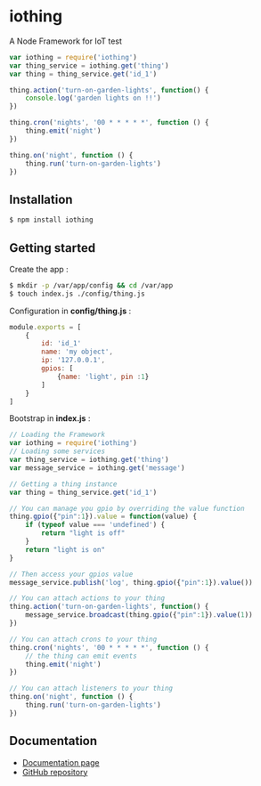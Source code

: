 # iothing
A Node Framework for IoT
test
```js
var iothing = require('iothing')
var thing_service = iothing.get('thing')
var thing = thing_service.get('id_1')

thing.action('turn-on-garden-lights', function() {
    console.log('garden lights on !!')
})

thing.cron('nights', '00 * * * * *', function () {
    thing.emit('night')
})

thing.on('night', function () {
    thing.run('turn-on-garden-lights')
})
```

## Installation
```bash
$ npm install iothing
```

## Getting started
Create the app :
```bash
$ mkdir -p /var/app/config && cd /var/app
$ touch index.js ./config/thing.js
```

Configuration in __config/thing.js__ :
```js
module.exports = [
    {
        id: 'id_1'
        name: 'my object',
        ip: '127.0.0.1',
        gpios: [
            {name: 'light', pin :1}
        ]
    }    
]
```
Bootstrap in __index.js__ :
```js
// Loading the Framework
var iothing = require('iothing')
// Loading some services
var thing_service = iothing.get('thing')
var message_service = iothing.get('message')

// Getting a thing instance
var thing = thing_service.get('id_1')

// You can manage you gpio by overriding the value function
thing.gpio({"pin":1}).value = function(value) {
    if (typeof value === 'undefined') {
        return "light is off"
    }
    return "light is on"
}

// Then access your gpios value
message_service.publish('log', thing.gpio({"pin":1}).value())

// You can attach actions to your thing
thing.action('turn-on-garden-lights', function() {
    message_service.broadcast(thing.gpio({"pin":1}).value(1))
})

// You can attach crons to your thing
thing.cron('nights', '00 * * * * *', function () {
    // the thing can emit events
    thing.emit('night')
})

// You can attach listeners to your thing
thing.on('night', function () {
    thing.run('turn-on-garden-lights')
})
```

## Documentation
- [Documentation page](http://rflavien.github.io/iothing)
- [GitHub repository](https://github.com/rflavien/iothing)
